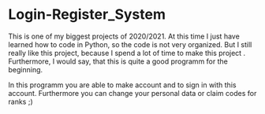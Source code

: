 # Login-Register_System
This is one of my biggest projects of 2020/2021. At this time I just have learned how to code in Python, so the code is not very organized. But I still really like this project, because I spend a lot of time to make this project . Furthermore, I would say, that this is quite a good programm for the beginning.


In this programm you are able to make account and to sign in with this account. Furthermore you can change your personal data or claim codes for ranks ;) 
